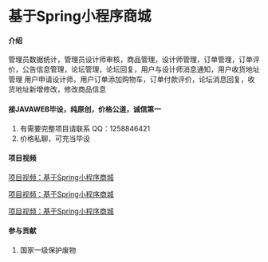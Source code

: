 # 基于Spring小程序商城

#### 介绍
管理员数据统计，管理员设计师审核，商品管理，设计师管理，订单管理，订单评价，公告信息管理，论坛管理，论坛回复，用户与设计师消息通知，用户收货地址管理
用户申请设计师，用户订单添加购物车，订单付款评价，论坛消息回复，收货地址新增修改，修改商品信息

#### 接JAVAWEB毕设，纯原创，价格公道，诚信第一

1.  有需要完整项目请联系 QQ：1258846421
2.  价格私聊，可充当毕设



#### 项目视频
[项目视频：基于Spring小程序商城](https://www.bilibili.com/video/BV1dP4y1N7wp/)

[项目视频：基于Spring小程序商城](https://www.bilibili.com/video/BV1dP4y1N7wp/)

[项目视频：基于Spring小程序商城](https://www.bilibili.com/video/BV1dP4y1N7wp/)



#### 参与贡献

1.  国家一级保护废物
